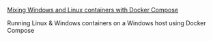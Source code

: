 [Mixing Windows and Linux containers with Docker Compose](https://devblogs.microsoft.com/premier-developer/mixing-windows-and-linux-containers-with-docker-compose/)

Running Linux & Windows containers on a Windows host using Docker Compose


